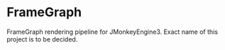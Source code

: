 # FrameGraph

FrameGraph rendering pipeline for JMonkeyEngine3. Exact name of this project is to be decided.

